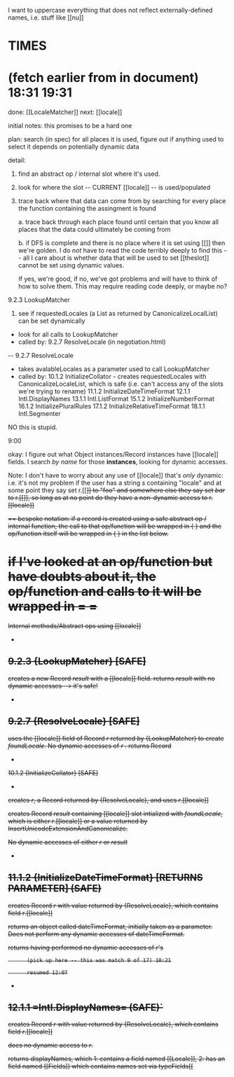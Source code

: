 I want to uppercase everything that does not reflect externally-defined names, i.e. stuff like
[[nu]]

TIMES
===
(fetch earlier from in document)
18:31 
19:31
===

done: [[LocaleMatcher]]
next:  [[locale]]

initial notes: this promises to be a hard one

plan: search (in spec) for all places it is used, figure out if anything used to select it depends on
potentially dynamic data

detail: 

1. find an abstract op / internal slot where it's used. 
2. look for where the slot -- CURRENT [[locale]] -- is used/populated
3. trace back where that data can come from by searching for every place the function containing the
   assingment is found

    a. trace back through each place found until certain that you know all places that the data
    could ultimately be coming from

    b. if DFS is complete and there is no place where it is set using [[<dynamic values>]] then
    we're golden. I do _not_ have to read the code terribly deeply to find this -- all I care about
    is whether data that will be used to set [[theslot]] cannot be set using dynamic values. 

    If yes, we're good, if no, we've got problems and will have to think of how to solve them. This
    may require reading code deeply, or maybe no?

9.2.3 LookupMatcher

1. see if requestedLocales (a List as returned by CanonicalizeLocalList) can be set dynamically

- look for all calls to LookupMatcher
- called by: 9.2.7 ResolveLocale (in negotiation.html)

-- 9.2.7 ResolveLocale
   - takes avalableLocales as a parameter used to call LookupMatcher
   - called by: 10.1.2  InitializeCollator
                        - creates requestedLocales with CanonicalizeLocaleList, which is safe (i.e.
                          can't access any of the slots we're trying to rename) 
                11.1.2  InitializeDateTimeFormat
                12.1.1  Intl.DisplayNames
                13.1.1  Intl.ListFormat
                15.1.2  InitializeNumberFormat
                16.1.2  InitializePluralRules
                17.1.2  InitializeRelativeTimeFormat
                18.1.1  Intl.Segmenter

NO this is stupid.

9:00

okay: I figure out what Object instances/Record instances have [[locale]] fields. I search *by name*
for those **instances**, looking for dynamic accesses.

Note: I don't have to worry about any use of [[locale]] that's _only_
dynamic: i.e. it's not my problem if the user has a string _s_
containing "locale" and at some point they say set r.[[<s>]] to "foo"
and somewhere else they say set _bar_ to r.[[<s>]], so long as at no
point do they have a non-dynamic access to r.[[locale]]

==
bespoke notation: if a record is created using a safe abstract op /
internal function, the call to that op/function will be wrapped in { }
and the op/function itself will be wrapped in { } in the list below.

if I've looked at an op/function but have doubts about it, the
op/function and calls to it will be wrapped in = =
==


Internal methods/Abstract ops using [[locale]]

-
9.2.3 {LookupMatcher} [SAFE]
-

creates a new Record _result_ with a [[locale]] field.
returns _result_ with no dynamic accesses --> it's safe!

-
9.2.7 {ResolveLocale} [SAFE]
-

uses the [[locale]] field of Record _r_ returned by {LookupMatcher} 
to create _foundLocale_. No dynamic accesses of _r_ . returns Record 


-
10.1.2 {InitializeCollator} [SAFE]

-
creates _r_, a Record returned by {ResolveLocale}, and uses
_r_.[[locale]]

creates Record _result_ containing [[locale]] slot intialized with
_foundLocale_, which is either _r_.[[locale]] or a value returned by
InsertUnicodeExtensionAndCanonicalize.  

No dynamic accesses of either _r_ or _result_

-
11.1.2 {InitializeDateTimeFormat} [RETURNS PARAMETER] (SAFE)
-
creates Record _r_ with value returned by {ResolveLocale}, which
contains field _r_.[[locale]]

returns an object called dateTimeFormat, initially taken as a
parameter. Does not perform any dynamic accesses of dateTimeFormat.

returns having performed no dynamic accesses of _r_'s



          (pick up here -- this was match 9 of 17) 10:21

          resumed 12:07

-
12.1.1 =Intl.DisplayNames= (SAFE)`
-
creates Record _r_ with value returned by {ResolveLocale}, which
contains field _r_.[[locale]]

does no dynamic access to _r_. 

returns displayNames, which 
  1: contains a field named [[Locale]], 
  2: has an field named [[Fields]] which contains names set via
  typeFields[[<style>]]. Hypothetically this could result in
  displayNames having one field named [[Locale]] and another named
  [[locale]]


- check how displayNames is used

- variables used for dynamic access can only be set to a limited list of values TOTALLY SAFE

-
13.1.1 {Intl.ListFormat} [SAFE]
-

creates Record _r_ with value returned by {ResolveLocale}, whih
contains field _r_.[[locale]]. Performs no dynamic accesses of _r_

Returns object _listFormat_ which contains [[Locale]] field. 
No dynamic accesses of _listFormat_


-
14.1.1 {Intl.Locale} [SAFE]
-

creates a Record _r_ by calling ApplyUnicodeExtensionToTag
accesses _r_.[[locale]]

does no dynamic access of _r_

returns _locale_, an Object with a [[Locale]] slot (among other
things), having done no dynamic access of _locale_

-
14.1.3 =ApplyUnicodeExtensionToTag= [SAFE]
-

returns Record _result_, which has a [[locale]] field

dynamic access of _result_ occurs: for each element _key_ of parameter
_relevantExtensionKeys_, check if _keywords_ contains an element with
[[Key]] the same as _key_. 

_options_ parameter must have a field [[<key>]]  <-- only valid values
are ones in _options_

after this, _result_.[[locale]]  is set to _locale_, which is a String
_tag_ that has all Unicode locale extension sequences removed. 

no dynamic access after that. 

potential (unlikely) danger: could [[<key>]] ever contain the value
"locale"? If so, uppercasing the name of the [[locale]] field used at
end of ApplyUnicodeExtensionToTag could result in _result_ having both
[[locale]] and [[Locale]]  

nope! <key> is drawn from [[RelevantExtensionKeys]], [[RelevantExtensionKeys]] is drawn from
%Locale%.[[RelevantExtensionKeys]], %Locale%.[[RelevantExtensionKeys]] must be language tag
extensions as defined in UTS 35, and [[locale]] can't be that.

** RETURN TO THIS ONE **


-
15.1.2 {InitializeNumberFormat} [RETURNS PARAMETER] [SAFE]
- 

creates Record _r_ returned by {ResolveLocale} 
performs no dynamic accesses on _r_

returns parameter _numberFormat_ (which has [[Locale]] field
initialized from _r_.[[locale]]) having done no dynamic accesses on
_numberFormat_

-
16.1.2 {InitializePluralRules} [RETURNS PARAMETER] [SAFE]
-

Creates Record _r_ returned by {ResolveLocale}. 

returns parameter _pluralRules_ with [[Locale]] set to r.[[locale]]

does no dynamic accesses of _pluralRules_ nor _r_


-
17.1.2 {InitializeRelativeTimeFormat} [RETURNS PARAMETER] [SAFE]
-

creates Record _r_ returned by {ResolveLocale}

sets Internal Slot [[Locale]] of parameter _relativeTimeFormat_ to
value of _r_.[[locale]]

performs no dynamic accesses of either _r_ or _relativeTimeFormat_

returns _relativeTimeFormat_

No change made to any slots in _relativeTimeFormat_


18.1.1 {Intl.Segmenter} [RETURNS PARAMETER] [SAFE!]

Creates record _r_ returned by {ResolveLocale}

Creates object _segmenter_
uses _r_.[[locale]] to initialize _segmenter_.[[Locale]]

performs no dynamic accesses of either _r_ or _relativeTimeFormat_
returns _segmenter_



end 13:30

next steps: verify that none of the ops/functions that return their
parameters have parameters that could have already had a field named
[[Locale]] 


14.1.3 look for potential dangers in =ApplyUnicodeExtensionToTag=




12:52




=START HERE=
23:00
23:43 14.1.3 look for potential dangers in =ApplyUnicodeExtensionToTag=
 LAST THING TO DO FOR THIS ONE -- PROMISES TO BE HARDEST 



 done!

 start 7:45
